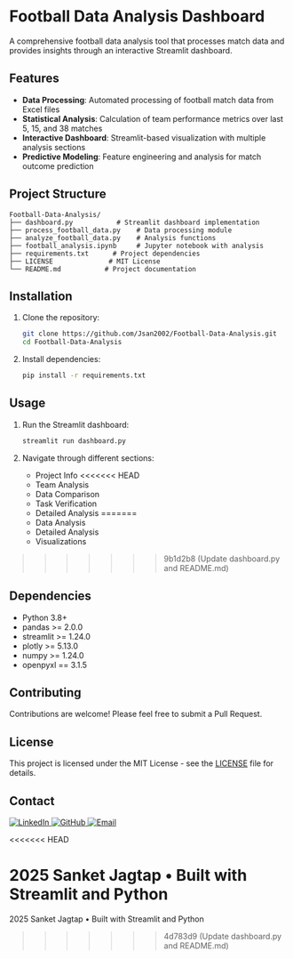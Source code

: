 # Football Data Analysis Dashboard

A comprehensive football data analysis tool that processes match data and provides insights through an interactive Streamlit dashboard.

## Features

- **Data Processing**: Automated processing of football match data from Excel files
- **Statistical Analysis**: Calculation of team performance metrics over last 5, 15, and 38 matches
- **Interactive Dashboard**: Streamlit-based visualization with multiple analysis sections
- **Predictive Modeling**: Feature engineering and analysis for match outcome prediction

## Project Structure

```
Football-Data-Analysis/
├── dashboard.py           # Streamlit dashboard implementation
├── process_football_data.py    # Data processing module
├── analyze_football_data.py    # Analysis functions
├── football_analysis.ipynb     # Jupyter notebook with analysis
├── requirements.txt      # Project dependencies
├── LICENSE              # MIT License
└── README.md           # Project documentation
```

## Installation

1. Clone the repository:
   ```bash
   git clone https://github.com/Jsan2002/Football-Data-Analysis.git
   cd Football-Data-Analysis
   ```

2. Install dependencies:
   ```bash
   pip install -r requirements.txt
   ```

## Usage

1. Run the Streamlit dashboard:
   ```bash
   streamlit run dashboard.py
   ```

2. Navigate through different sections:
   - Project Info
<<<<<<< HEAD
   - Team Analysis
   - Data Comparison
   - Task Verification
   - Detailed Analysis
=======
   - Data Analysis
   - Detailed Analysis
   - Visualizations
>>>>>>> 9b1d2b8 (Update dashboard.py and README.md)

## Dependencies

- Python 3.8+
- pandas >= 2.0.0
- streamlit >= 1.24.0
- plotly >= 5.13.0
- numpy >= 1.24.0
- openpyxl == 3.1.5

## Contributing

Contributions are welcome! Please feel free to submit a Pull Request.

## License

This project is licensed under the MIT License - see the [LICENSE](LICENSE) file for details.

## Contact

<div class="social-links">
    <a href="https://www.linkedin.com/in/sanket-jagtap-966116283/" target="_blank">
        <img src="https://img.shields.io/badge/LinkedIn-0077B5?style=for-the-badge&logo=linkedin&logoColor=white" alt="LinkedIn">
    </a>
    <a href="https://github.com/Jsan2002" target="_blank">
        <img src="https://img.shields.io/badge/GitHub-100000?style=for-the-badge&logo=github&logoColor=white" alt="GitHub">
    </a>
    <a href="mailto:sanketjagtap2002@gmail.com">
        <img src="https://img.shields.io/badge/Email-D14836?style=for-the-badge&logo=gmail&logoColor=white" alt="Email">
    </a>
</div>


<<<<<<< HEAD

 2025 Sanket Jagtap • Built with Streamlit and Python
=======
2025 Sanket Jagtap • Built with Streamlit and Python

>>>>>>> 4d783d9 (Update dashboard.py and README.md)

